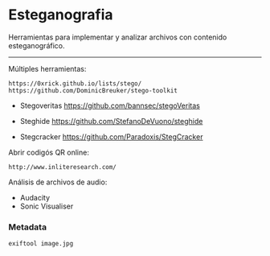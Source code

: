 # Esteganografia
Herramientas para implementar y analizar archivos con contenido esteganográfico.

***
Múltiples herramientas:
```
https://0xrick.github.io/lists/stego/
https://github.com/DominicBreuker/stego-toolkit
```
* Stegoveritas
https://github.com/bannsec/stegoVeritas

* Steghide
https://github.com/StefanoDeVuono/steghide

* Stegcracker
https://github.com/Paradoxis/StegCracker

Abrir codigós QR online:
```
http://www.inliteresearch.com/
```
Análisis de archivos de audio:
- Audacity
- Sonic Visualiser
### Metadata
```
exiftool image.jpg
```
